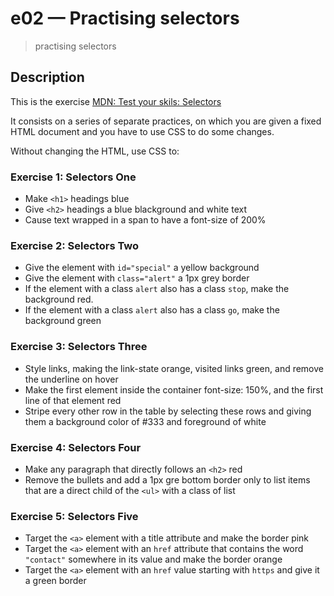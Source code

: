 # e02 &mdash; Practising selectors
> practising selectors

## Description

This is the exercise [MDN: Test your skils: Selectors](https://developer.mozilla.org/en-US/docs/Learn/CSS/Building_blocks/Selectors/Selectors_Tasks)

It consists on a series of separate practices, on which you are given a fixed HTML document and you have to use CSS to do some changes.


Without changing the HTML, use CSS to:

### Exercise 1: Selectors One

+ Make `<h1>` headings blue
+ Give `<h2>` headings a blue blackground and white text
+ Cause text wrapped in a span to have a font-size of 200%

### Exercise 2: Selectors Two

+ Give the element with `id="special"` a yellow background
+ Give the element with `class="alert"` a 1px grey border
+ If the element with a class `alert` also has a class `stop`, make the background red.
+ If the element with a class `alert` also has a class `go`, make the background green

### Exercise 3: Selectors Three

+ Style links, making the link-state orange, visited links green, and remove the underline on hover
+ Make the first element inside the container font-size: 150%, and the first line of that element red
+ Stripe every other row in the table by selecting these rows and giving them a background color of #333 and foreground of white

### Exercise 4: Selectors Four

+ Make any paragraph that directly follows an `<h2>` red
+ Remove the bullets and add a 1px gre bottom border only to list items that are a direct child of the `<ul>` with a class of list

### Exercise 5: Selectors Five

+ Target the `<a>` element with a title attribute and make the border pink
+ Target the `<a>` element with an `href` attribute that contains the word `"contact"` somewhere in its value and make the border orange
+ Target the `<a>` element with an `href` value starting with `https` and give it a green border